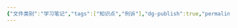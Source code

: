 ```yaml
---
{"文件类别":"学习笔记","tags":["知识点","刑诉"],"dg-publish":true,"permalink":"/学习笔记studyup/知识点cheese/程序正义/","dgPassFrontmatter":true,"created":"2024-09-23T14:51:58.890+08:00","updated":"2024-10-23T12:08:35.483+08:00"}
---
```


